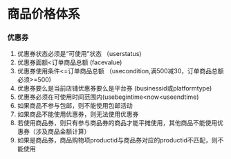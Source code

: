 # 商品价格体系



### 优惠券

1. 优惠券状态必须是“可使用”状态 （userstatus)
2. 优惠券面额<订单商品总额 (facevalue)
3. 优惠券使用条件<=订单商品总额 （usecondition,满500减30，订单商品总额必须>=500)
4. 优惠券要么是当前店铺优惠券要么是平台券 (businessid或platformtype)
5. 优惠券必须在可使用时间范围内(usebegintime<now<useendtime)
6. 如果商品不参与包邮，则不能使用包邮活动
7. 如果商品不能使用优惠券，则无法使用优惠券
8. 若使用商品券，则只有参与商品券的商品才能平摊使用，其他商品不能使用优惠券（涉及商品金额计算）
9. 如果是商品券，商品购物项productid与商品券对应的productid不匹配，则不能使用
